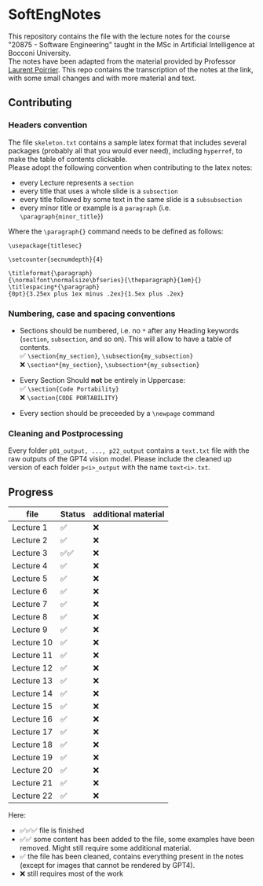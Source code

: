 # SoftEngNotes
This repository contains the file with the lecture notes for the course "20875 - Software Engineering" taught in the MSc in Artificial Intelligence at Bocconi University.\
The notes have been adapted from the material provided by Professor [Laurent Poirrier](https://www.poirrier.ca/courses/softeng/). This repo contains the transcription of the notes at the link, with some small changes and with more material and text.

## Contributing
### Headers convention
The file `skeleton.txt` contains a sample latex format that includes several packages (probably all that you would ever need), including `hyperref`, to make the table of contents clickable.\
Please adopt the following convention when contributing to the latex notes:
- every Lecture represents a `section`
- every title that uses a whole slide is a `subsection`
- every title followed by some text in the same slide is a `subsubsection`
- every minor title or example is a `paragraph` (i.e. `\paragraph{minor_title}`)

Where the `\paragraph{}` command needs to be defined as follows:
```
\usepackage{titlesec}

\setcounter{secnumdepth}{4}

\titleformat{\paragraph}
{\normalfont\normalsize\bfseries}{\theparagraph}{1em}{}
\titlespacing*{\paragraph}
{0pt}{3.25ex plus 1ex minus .2ex}{1.5ex plus .2ex}
```

### Numbering, case and spacing conventions
- Sections should be numbered, i.e. no `*` after any Heading keywords (`section`, `subsection`, and so on). This will allow to have a table of contents. \
    ✅ `\section{my_section}`, `\subsection{my_subsection}`\
    ❌ `\section*{my_section}`, `\subsection*{my_subsection}`

- Every Section Should __not__ be entirely in Uppercase:\
    ✅ `\section{Code Portability}`\
    ❌ `\section{CODE PORTABILITY}`

- Every section should be preceeded by a `\newpage` command

### Cleaning and Postprocessing
Every folder `p01_output, ..., p22_output` contains a `text.txt` file with the raw outputs of the GPT4 vision model. Please include the cleaned up version of each folder `p<i>_output` with the name `text<i>.txt`.

## Progress
| file        | Status | additional material |
|-------------|----------|---------------------|
| Lecture 1   |   ✅     |         ❌         |
| Lecture 2   |   ✅     |         ❌         |
| Lecture 3   |   ✅✅   |         ❌         |
| Lecture 4   |   ✅     |         ❌         |
| Lecture 5   |   ✅     |         ❌         |
| Lecture 6   |   ✅     |         ❌         |
| Lecture 7   |   ✅     |         ❌         |
| Lecture 8   |   ✅     |         ❌         |
| Lecture 9   |   ✅     |         ❌         |
| Lecture 10  |   ✅     |         ❌         |
| Lecture 11  |   ✅     |         ❌         |
| Lecture 12  |   ✅     |         ❌         |
| Lecture 13  |   ✅     |         ❌         |
| Lecture 14  |   ✅     |         ❌         |
| Lecture 15  |   ✅     |         ❌         |
| Lecture 16  |   ✅     |         ❌         |
| Lecture 17  |   ✅     |         ❌         |
| Lecture 18  |   ✅     |         ❌         |
| Lecture 19  |   ✅     |         ❌         |
| Lecture 20  |   ✅     |         ❌         |
| Lecture 21  |   ✅     |         ❌         |
| Lecture 22  |   ✅     |         ❌         |


Here:
- ✅✅✅ file is finished
- ✅✅ some content has been added to the file, some examples have been removed. Might still require some additional material.
- ✅ the file has been cleaned, contains everything present in the notes (except for images that cannot be rendered by GPT4).
- ❌ still requires most of the work
